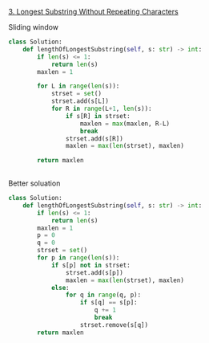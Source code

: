 [3. Longest Substring Without Repeating Characters](https://leetcode.com/problems/longest-substring-without-repeating-characters/)

Sliding window

```py
class Solution:
    def lengthOfLongestSubstring(self, s: str) -> int:
        if len(s) <= 1:
            return len(s)
        maxlen = 1

        for L in range(len(s)):
            strset = set()
            strset.add(s[L])
            for R in range(L+1, len(s)):
                if s[R] in strset:
                    maxlen = max(maxlen, R-L)
                    break
                strset.add(s[R])
                maxlen = max(len(strset), maxlen)

        return maxlen
        
```

Better soluation

```py
class Solution:
    def lengthOfLongestSubstring(self, s: str) -> int:
        if len(s) <= 1:
            return len(s)
        maxlen = 1
        p = 0
        q = 0
        strset = set()
        for p in range(len(s)):
            if s[p] not in strset:
                strset.add(s[p])
                maxlen = max(len(strset), maxlen)
            else:
                for q in range(q, p):
                    if s[q] == s[p]:
                        q += 1
                        break
                    strset.remove(s[q])
        return maxlen
```

